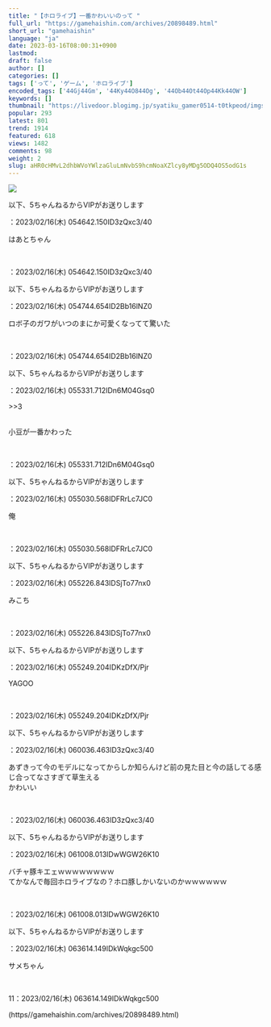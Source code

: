 ```yaml
---
title: "【ホロライブ】一番かわいいのって "
full_url: "https://gamehaishin.com/archives/20898489.html"
short_url: "gamehaishin"
language: "ja"
date: 2023-03-16T08:00:31+0900
lastmod: 
draft: false
author: []
categories: []
tags: ['って', 'ゲーム', 'ホロライブ']
encoded_tags: ['44Gj44Gm', '44Ky44O844Og', '44Ob44Ot44Op44Kk44OW']
keywords: []
thumbnail: "https://livedoor.blogimg.jp/syatiku_gamer0514-t0tkpeod/imgs/e/9/e9ef9ca4.jpg"
popular: 293
latest: 801
trend: 1914
featured: 618
views: 1482
comments: 98
weight: 2
slug: aHR0cHMvL2dhbWVoYWlzaGluLmNvbS9hcmNoaXZlcy8yMDg5ODQ4OS5odG1s
---
```


![](https://livedoor.blogimg.jp/syatiku_gamer0514-t0tkpeod/imgs/e/9/e9ef9ca4.jpg)

<div><p id='resuname2'>以下、5ちゃんねるからVIPがお送りします </p>：2023/02/16(木) 054642.150ID3zQxc3/40<p id='surebody2' class='surebody_3zQxc340' name='surebodymain'> はあとちゃん </p><br><p>：2023/02/16(木) 054642.150ID3zQxc3/40</p><p id='resuname3'>以下、5ちゃんねるからVIPがお送りします </p>：2023/02/16(木) 054744.654ID2Bb16lNZ0<p id='surebody3' class='surebody_2Bb16lNZ0' name='surebodymain'> ロボ子のガワがいつのまにか可愛くなってて驚いた </p><br><p>：2023/02/16(木) 054744.654ID2Bb16lNZ0</p><p id='resuname7'>以下、5ちゃんねるからVIPがお送りします </p>：2023/02/16(木) 055331.712IDn6M04Gsq0<p id='surebody7' class='surebody_n6M04Gsq0' name='surebodymain'> <p>>>3</p> <br> 小豆が一番かわった </p><br><p>：2023/02/16(木) 055331.712IDn6M04Gsq0</p><p id='resuname4'>以下、5ちゃんねるからVIPがお送りします </p>：2023/02/16(木) 055030.568IDFRrLc7JC0<p id='surebody4' class='surebody_FRrLc7JC0' name='surebodymain'> 俺 </p><br><p>：2023/02/16(木) 055030.568IDFRrLc7JC0</p><p id='resuname5'>以下、5ちゃんねるからVIPがお送りします </p>：2023/02/16(木) 055226.843IDSjTo77nx0<p id='surebody5' class='surebody_SjTo77nx0' name='surebodymain'> みこち </p><br><p>：2023/02/16(木) 055226.843IDSjTo77nx0</p><p id='resuname6'>以下、5ちゃんねるからVIPがお送りします </p>：2023/02/16(木) 055249.204IDKzDfX/Pjr<p id='surebody6' class='surebody_KzDfXPjr' name='surebodymain'> YAGOO </p><br><p>：2023/02/16(木) 055249.204IDKzDfX/Pjr</p><p id='resuname8'>以下、5ちゃんねるからVIPがお送りします </p>：2023/02/16(木) 060036.463ID3zQxc3/40<p id='surebody8' class='surebody_3zQxc340' name='surebodymain'> あずきって今のモデルになってからしか知らんけど前の見た目と今の話してる感じ合ってなさすぎて草生える <br> かわいい </p><br><p>：2023/02/16(木) 060036.463ID3zQxc3/40</p><p id='resuname9'>以下、5ちゃんねるからVIPがお送りします </p>：2023/02/16(木) 061008.013IDwWGW26K10<p id='surebody9' class='surebody_wWGW26K10' name='surebodymain'> バチャ豚キエェｗｗｗｗｗｗｗｗ <br> てかなんで毎回ホロライブなの？ホロ豚しかいないのかｗｗｗｗｗｗ </p><br><p>：2023/02/16(木) 061008.013IDwWGW26K10</p><p id='resuname11'>以下、5ちゃんねるからVIPがお送りします </p>：2023/02/16(木) 063614.149IDkWqkgc500<p id='surebody11' class='surebody_kWqkgc500' name='surebodymain'> サメちゃん </p><br><p>11：2023/02/16(木) 063614.149IDkWqkgc500</p></div>

(https//gamehaishin.com/archives/20898489.html)
